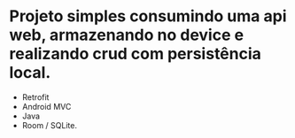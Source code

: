 # Projeto simples consumindo uma api web, armazenando no device e realizando crud com persistência local.

* Retrofit
* Android MVC
* Java
* Room / SQLite.
